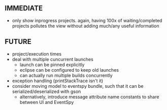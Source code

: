 ## IMMEDIATE

* only show inprogress projects. again, having 100x of waiting/completed projects pollutes the view without adding much/any useful information

## FUTURE

* project/execution times
* deal with multiple cuncurrent launches
  * launch can be pinned explicitly
  * eclipse can be configured to keep old launches
  * can actually run multiple builds concurrently
* exception handling (printStackTrace isn't it)
* consider moving model to eventspy bundle, such that it can be serialized/deserialized with gson
  * alternatively, introduce message attribute name constants to share between UI and EventSpy

